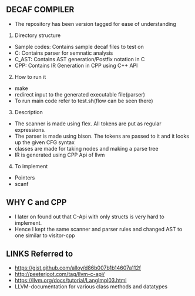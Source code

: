 DECAF COMPILER
--------------

+ The repository has been version tagged for ease of understanding

1. Directory structure
  + Sample codes: Contains sample decaf files to test on
  + C: Contains parser for semnatic analysis
  + C_AST: Contains AST generation/Postfix notation in C
  + CPP: Contains IR Generation in CPP using  C++ API

2. How to run it
  + make
  + redirect input to the generated executable file(parser)
  + To run main code refer to test.sh(flow can be seen there)

3. Description
  + The scanner is made using flex. All tokens are put as regular expressions.
  + The parser is made using bison. The tokens are passed to it and it looks up the given CFG syntax
  + classes are made for taking nodes and making a parse tree
  + IR is generated using CPP Api of llvm

4. To implement
  + Pointers
  + scanf

WHY C and CPP
-------------
+ I later on found out that C-Api with only structs is very hard to implement.
+ Hence I kept the same scanner and parser rules and changed AST to one similar to visitor-cpp

LINKS Referred to
-----------------
+ https://gist.github.com/alloy/d86b007b1b14607a112f
+ http://peeterjoot.com/tag/llvm-c-api/
+ https://llvm.org/docs/tutorial/LangImpl03.html
+ LLVM-documentation for various class methods and datatypes
